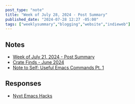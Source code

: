 ```yaml
---
post_type: "note" 
title: "Week of July 28, 2024 - Post Summary"
published_date: "2024-07-28 12:27 -05:00"
tags: ["weeklysummary","blogging","website","indieweb"]
---
```


## Notes

- [Week of July 21, 2024 - Post Summary](/notes/2024-07-21-weekly-post-summary/)
- [Crate Finds - June 2024](/feed/crate-finds-june-2024)
- [Note to Self: Useful Emacs Commands Pt. 1](/feed/useful-emacs-commands-pt-1)
            
## Responses

- [Nyxt Emacs Hacks](/feed/nyxt-emacs-hacks)
